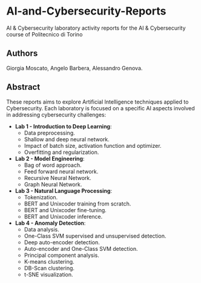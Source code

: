# AI-and-Cybersecurity-Reports
AI &amp; Cybersecurity laboratory activity reports for the AI &amp; Cybersecurity course of Politecnico di Torino

## Authors 
Giorgia Moscato, Angelo Barbera, Alessandro Genova.

## Abstract 
These reports aims to explore Artificial Intelligence techniques applied to Cybersecurity. Each laboratory is focused on a specific AI aspects involved in addressing cybersecurity challenges:

- **Lab 1 - Introduction to Deep Learning**:
  - Data preprocessing.
  - Shallow and deep neural network.
  - Impact of batch size, activation function and optimizer.
  - Overfitting and regularization.
- **Lab 2 - Model Engineering**:
  - Bag of word approach.
  - Feed forward neural network.
  - Recursive Neural Network.
  - Graph Neural Network.
- **Lab 3 - Natural Language Processing**:
  - Tokenization.
  - BERT and Unixcoder training from scratch.
  - BERT and Unixcoder fine-tuning.
  - BERT and Unixcoder inference.
- **Lab 4 - Anomaly Detection**:
  - Data analysis.
  - One-Class SVM supervised and unsupervised detection.
  - Deep auto-encoder detection.
  - Auto-encoder and One-Class SVM detection.
  - Principal component analysis.
  - K-means clustering.
  - DB-Scan clustering.
  - t-SNE visualization.
